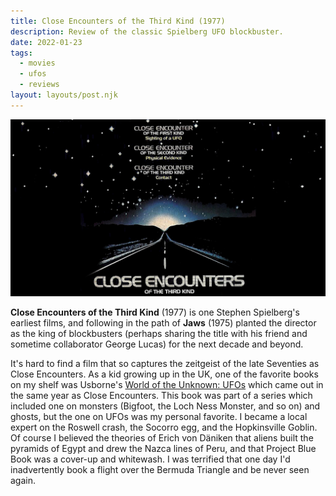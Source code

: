```yaml
---
title: Close Encounters of the Third Kind (1977)
description: Review of the classic Spielberg UFO blockbuster.
date: 2022-01-23
tags:
  - movies
  - ufos
  - reviews
layout: layouts/post.njk
---
```


![Close Encounters](/img/close-encounters-poster.jpg)

**Close Encounters of the Third Kind** (1977) is one Stephen Spielberg's earliest films, and following in the path of **Jaws** (1975) planted the director as the king of blockbusters (perhaps sharing the title with his friend and sometime collaborator George Lucas) for the next decade and beyond.

It's hard to find a film that so captures the zeitgeist of the late Seventies as Close Encounters. As a kid growing up in the UK, one of the favorite books on my shelf was Usborne's [World of the Unknown: UFOs](https://wearethemutants.com/2018/07/17/usbornes-world-of-the-unknown-ufos-1977/) which came out in the same year as Close Encounters. This book was part of a series which included one on monsters (Bigfoot, the Loch Ness Monster, and so on) and ghosts, but the one on UFOs was my personal favorite. I became a local expert on the Roswell crash, the Socorro egg, and the Hopkinsville Goblin. Of course I believed the theories of Erich von Däniken that aliens built the pyramids of Egypt and drew the Nazca lines of Peru, and that Project Blue Book was a cover-up and whitewash. I was terrified that one day I'd inadvertently book a flight over the Bermuda Triangle and be never seen again.

